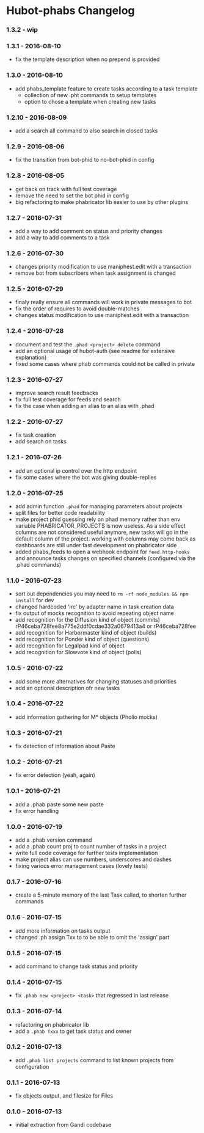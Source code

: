Hubot-phabs Changelog
==========================

### 1.3.2 - wip

### 1.3.1 - 2016-08-10
- fix the template description when no prepend is provided

### 1.3.0 - 2016-08-10
- add phabs_template feature to create tasks according to a task template
  - collection of new .pht commands to setup templates
  - option to chose a template when creating new tasks

### 1.2.10 - 2016-08-09
- add a search all command to also search in closed tasks

### 1.2.9 - 2016-08-06
- fix the transition from bot-phid to no-bot-phid in config

### 1.2.8 - 2016-08-05
- get back on track with full test coverage
- remove the need to set the bot phid in config
- big refactoring to make phabricator lib easier to use by other plugins

### 1.2.7 - 2016-07-31
- add a way to add comment on status and priority changes
- add a way to add comments to a task

### 1.2.6 - 2016-07-30
- changes priority modification to use maniphest.edit with a transaction
- remove bot from subscribers when task assignment is changed

### 1.2.5 - 2016-07-29
- finaly really ensure all commands will work in private messages to bot
- fix the order of requires to avoid double-matches
- changes status modification to use maniphest.edit with a transaction

### 1.2.4 - 2016-07-28
- document and test the `.phad <project> delete` command
- add an optional usage of hubot-auth (see readme for extensive explanation)
- fixed some cases where phab commands could not be called in private

### 1.2.3 - 2016-07-27
- improve search result feedbacks
- fix full test coverage for feeds and search
- fix the case when adding an alias to an alias with .phad

### 1.2.2 - 2016-07-27
- fix task creation
- add search on tasks

### 1.2.1 - 2016-07-26
- add an optional ip control over the http endpoint
- fix some cases where the bot was giving double-replies

### 1.2.0 - 2016-07-25
- add admin function `.phad` for managing parameters about projects
- split files for better code readability
- make project phid guessing rely on phad memory rather than env variable
  PHABRICATOR_PROJECTS is now useless. 
  As a side effect columns are not considered useful anymore, new tasks will 
  go in the default column of the project. working with columns may come back 
  as dashboards are still under fast development on phabricator side
- added phabs_feeds to open a webhook endpoint for `feed.http-hooks`
  and announce tasks changes on specified channels 
  (configured via the .phad commands)

### 1.1.0 - 2016-07-23
- sort out dependencies 
  you may need to `rm -rf node_modules && npm install` for dev
- changed hardcoded 'irc' by adapter name in task creation data
- fix output of mocks recognition to avoid repeating object name
- add recognition for the Diffusion kind of object (commits)
  rP46ceba728fee8a775e2ddf0cdae332a0679413a4 or rP46ceba728fee
- add recognition for Harbormaster kind of object (builds)
- add recognition for Ponder kind of object (questions)
- add recognition for Legalpad kind of object
- add recognition for Slowvote kind of object (polls)

### 1.0.5 - 2016-07-22
- add some more alternatives for changing statuses and priorities
- add an optional description ofr new tasks

### 1.0.4 - 2016-07-22
- add information gathering for M* objects (Pholio mocks)

### 1.0.3 - 2016-07-21
- fix detection of information about Paste

### 1.0.2 - 2016-07-21
- fix error detection (yeah, again)

### 1.0.1 - 2016-07-21
- add a .phab paste some new paste
- fix error handling

### 1.0.0 - 2016-07-19
- add a .phab version command
- add a .phab count proj to count number of tasks in a project
- write full code coverage for further tests implementation
- make project alias can use numbers, underscores and dashes
- fixing various error management cases (lovely tests)

### 0.1.7 - 2016-07-16
- create a 5-minute memory of the last Task called, to shorten further commands

### 0.1.6 - 2016-07-15
- add more information on tasks output
- changed .ph assign Txx to <user> to be able to omit the 'assign' part

### 0.1.5 - 2016-07-15
- add command to change task status and priority

### 0.1.4 - 2016-07-15
- fix `.phab new <project> <task>` that regressed in last release

### 0.1.3 - 2016-07-14
- refactoring on phabricator lib
- add a `.phab Txxx` to get task status and owner

### 0.1.2 - 2016-07-13
- add `.phab list projects` command to list known projects from configuration

### 0.1.1 - 2016-07-13
- fix objects output, and filesize for Files

### 0.1.0 - 2016-07-13
- initial extraction from Gandi codebase
